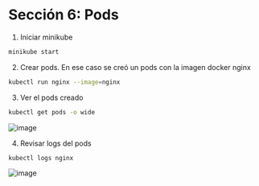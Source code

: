 # Sección 6: Pods

1. Iniciar minikube 

```bash
minikube start
```

2. Crear pods. En ese caso se creó un pods con la imagen docker nginx
   
```bash
kubectl run nginx --image=nginx
```

3. Ver el pods creado
   
```bash
kubectl get pods -o wide
```

![image](https://github.com/DaCriPer/k8s-Ayi-Group/assets/49571488/4c666fc0-c1f8-405d-b4e5-b5c12f834532)

4. Revisar logs del pods 
   
```bash
kubectl logs nginx
```

![image](https://github.com/DaCriPer/k8s-Ayi-Group/assets/49571488/d7db38f5-6212-450f-8deb-7340bc0e5355)
